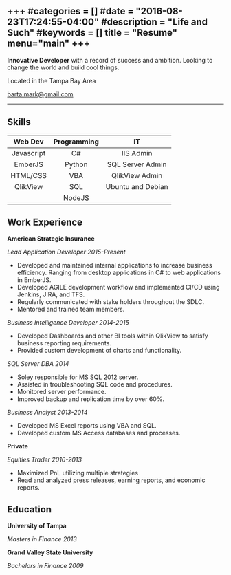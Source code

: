 +++
#categories = []
#date = "2016-08-23T17:24:55-04:00"
#description = "Life and Such"
#keywords = []
title = "Resume"
menu="main"
+++
---
**Innovative Developer** with a record of success and ambition. Looking to change the world and build cool things.

Located in the Tampa Bay Area

barta.mark@gmail.com

---
**Skills** 
------
| **Web Dev** | **Programming** | **IT** |
| :---: | :---: | :---: |
| Javascript | C# | IIS Admin |
| EmberJS | Python | SQL Server Admin |
| HTML/CSS | VBA | QlikView Admin |
| QlikView | SQL | Ubuntu and Debian |
|   | NodeJS |   |

**Work Experience**
------
**American Strategic Insurance**

_Lead Application Developer       2015-Present_

- Developed and maintained internal applications to increase business                                 efficiency.  Ranging from desktop applications in C# to web applications in EmberJS.
- Developed AGILE development workflow and implemented CI/CD using Jenkins, JIRA, and TFS.
- Regularly communicated with stake holders throughout the SDLC.
- Mentored and trained team members.

_Business Intelligence Developer        2014-2015_

- Developed Dashboards and other BI tools within QlikView to satisfy business reporting requirements.
- Provided custom development of charts and functionality.

_SQL Server DBA        2014_

- Soley responsible for MS SQL 2012 server.
- Assisted in troubleshooting SQL code and procedures.
- Monitored server performance.
- Improved backup and replication time by over 60%.

_Business Analyst        2013-2014_

- Developed MS Excel reports using VBA and SQL.
- Developed custom MS Access databases and processes.

**Private**

_Equities Trader        2010-2013_

- Maximized PnL utilizing multiple strategies
- Read and analyzed press releases, earning reports, and economic reports.

**Education**
------
**University of Tampa**

_Masters in Finance        2013_

**Grand Valley State University**

_Bachelors in Finance       2009_